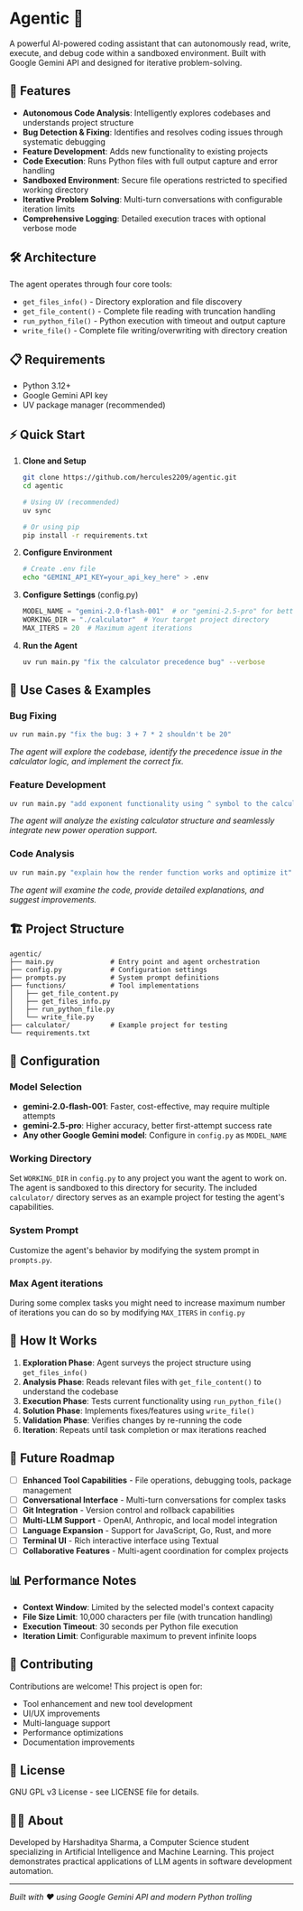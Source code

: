 # Agentic 🤖

A powerful AI-powered coding assistant that can autonomously read, write, execute, and debug code within a sandboxed environment. Built with Google Gemini API and designed for iterative problem-solving.

## 🚀 Features

- **Autonomous Code Analysis**: Intelligently explores codebases and understands project structure
- **Bug Detection & Fixing**: Identifies and resolves coding issues through systematic debugging
- **Feature Development**: Adds new functionality to existing projects
- **Code Execution**: Runs Python files with full output capture and error handling
- **Sandboxed Environment**: Secure file operations restricted to specified working directory
- **Iterative Problem Solving**: Multi-turn conversations with configurable iteration limits
- **Comprehensive Logging**: Detailed execution traces with optional verbose mode

## 🛠️ Architecture

The agent operates through four core tools:
- `get_files_info()` - Directory exploration and file discovery
- `get_file_content()` - Complete file reading with truncation handling
- `run_python_file()` - Python execution with timeout and output capture
- `write_file()` - Complete file writing/overwriting with directory creation

## 📋 Requirements

- Python 3.12+
- Google Gemini API key
- UV package manager (recommended)

## ⚡ Quick Start

1. **Clone and Setup**
   ```bash
   git clone https://github.com/hercules2209/agentic.git
   cd agentic
   
   # Using UV (recommended)
   uv sync
   
   # Or using pip
   pip install -r requirements.txt
   ```
2. **Configure Environment**
   ```bash
   # Create .env file
   echo "GEMINI_API_KEY=your_api_key_here" > .env
   ```

3. **Configure Settings** (config.py)
   ```python
   MODEL_NAME = "gemini-2.0-flash-001"  # or "gemini-2.5-pro" for better performance
   WORKING_DIR = "./calculator"  # Your target project directory
   MAX_ITERS = 20  # Maximum agent iterations
   ```

4. **Run the Agent**
   ```bash
   uv run main.py "fix the calculator precedence bug" --verbose
   ```

## 🎯 Use Cases & Examples

### Bug Fixing
```bash
uv run main.py "fix the bug: 3 + 7 * 2 shouldn't be 20"
```
*The agent will explore the codebase, identify the precedence issue in the calculator logic, and implement the correct fix.*

### Feature Development
```bash
uv run main.py "add exponent functionality using ^ symbol to the calculator"
```
*The agent will analyze the existing calculator structure and seamlessly integrate new power operation support.*

### Code Analysis
```bash
uv run main.py "explain how the render function works and optimize it"
```
*The agent will examine the code, provide detailed explanations, and suggest improvements.*

## 🏗️ Project Structure

```
agentic/
├── main.py              # Entry point and agent orchestration
├── config.py            # Configuration settings
├── prompts.py           # System prompt definitions
├── functions/           # Tool implementations
│   ├── get_file_content.py
│   ├── get_files_info.py
│   ├── run_python_file.py
│   └── write_file.py
├── calculator/          # Example project for testing
└── requirements.txt
```

## 🔧 Configuration

### Model Selection
- **gemini-2.0-flash-001**: Faster, cost-effective, may require multiple attempts
- **gemini-2.5-pro**: Higher accuracy, better first-attempt success rate
- **Any other Google Gemini model**: Configure in `config.py` as `MODEL_NAME`

### Working Directory
Set `WORKING_DIR` in `config.py` to any project you want the agent to work on. The agent is sandboxed to this directory for security. The included `calculator/` directory serves as an example project for testing the agent's capabilities.

### System Prompt
Customize the agent's behavior by modifying the system prompt in `prompts.py`.

### Max Agent iterations
During some complex tasks you might need to increase maximum number of iterations you can do so by modifying `MAX_ITERS` in `config.py`

## 🧠 How It Works

1. **Exploration Phase**: Agent surveys the project structure using `get_files_info()`
2. **Analysis Phase**: Reads relevant files with `get_file_content()` to understand the codebase
3. **Execution Phase**: Tests current functionality using `run_python_file()`
4. **Solution Phase**: Implements fixes/features using `write_file()`
5. **Validation Phase**: Verifies changes by re-running the code
6. **Iteration**: Repeats until task completion or max iterations reached

## 🚀 Future Roadmap

- [ ] **Enhanced Tool Capabilities** - File operations, debugging tools, package management
- [ ] **Conversational Interface** - Multi-turn conversations for complex tasks
- [ ] **Git Integration** - Version control and rollback capabilities
- [ ] **Multi-LLM Support** - OpenAI, Anthropic, and local model integration
- [ ] **Language Expansion** - Support for JavaScript, Go, Rust, and more
- [ ] **Terminal UI** - Rich interactive interface using Textual
- [ ] **Collaborative Features** - Multi-agent coordination for complex projects

## 📊 Performance Notes

- **Context Window**: Limited by the selected model's context capacity
- **File Size Limit**: 10,000 characters per file (with truncation handling)
- **Execution Timeout**: 30 seconds per Python file execution
- **Iteration Limit**: Configurable maximum to prevent infinite loops

## 🤝 Contributing

Contributions are welcome! This project is open for:
- Tool enhancement and new tool development
- UI/UX improvements
- Multi-language support
- Performance optimizations
- Documentation improvements

## 📄 License

GNU GPL v3 License - see LICENSE file for details.

## 👨‍🎓 About

Developed by Harshaditya Sharma, a Computer Science student specializing in Artificial Intelligence and Machine Learning. This project demonstrates practical applications of LLM agents in software development automation.

---

*Built with ❤️ using Google Gemini API and modern Python trolling*
